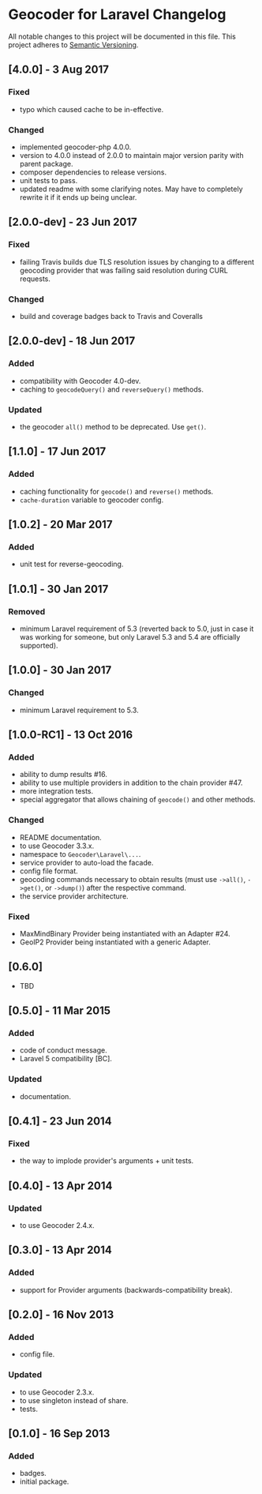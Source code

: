 # Geocoder for Laravel Changelog
All notable changes to this project will be documented in this file.
This project adheres to [Semantic Versioning](http://semver.org/).

## [4.0.0] - 3 Aug 2017
### Fixed
- typo which caused cache to be in-effective.

### Changed
- implemented geocoder-php 4.0.0.
- version to 4.0.0 instead of 2.0.0 to maintain major version parity with
 parent package.
- composer dependencies to release versions.
- unit tests to pass.
- updated readme with some clarifying notes. May have to completely rewrite it
 if it ends up being unclear.

## [2.0.0-dev] - 23 Jun 2017
### Fixed
- failing Travis builds due TLS resolution issues by changing to a different
 geocoding provider that was failing said resolution during CURL requests.

### Changed
- build and coverage badges back to Travis and Coveralls

## [2.0.0-dev] - 18 Jun 2017
### Added
- compatibility with Geocoder 4.0-dev.
- caching to `geocodeQuery()` and `reverseQuery()` methods.

### Updated
- the geocoder `all()` method to be deprecated. Use `get()`.

## [1.1.0] - 17 Jun 2017
### Added
- caching functionality for `geocode()` and `reverse()` methods.
- `cache-duration` variable to geocoder config.

## [1.0.2] - 20 Mar 2017
### Added
- unit test for reverse-geocoding.

## [1.0.1] - 30 Jan 2017
### Removed
- minimum Laravel requirement of 5.3 (reverted back to 5.0, just in case it was working for someone, but only Laravel 5.3 and 5.4 are officially supported).

## [1.0.0] - 30 Jan 2017
### Changed
- minimum Laravel requirement to 5.3.

## [1.0.0-RC1] - 13 Oct 2016
### Added
- ability to dump results #16.
- ability to use multiple providers in addition to the chain provider #47.
- more integration tests.
- special aggregator that allows chaining of `geocode()` and other methods.

### Changed
- README documentation.
- to use Geocoder 3.3.x.
- namespace to `Geocoder\Laravel\...`.
- service provider to auto-load the facade.
- config file format.
- geocoding commands necessary to obtain results (must use `->all()`, `->get()`,
 or `->dump()`) after the respective command.
- the service provider architecture.

### Fixed
- MaxMindBinary Provider being instantiated with an Adapter #24.
- GeoIP2 Provider being instantiated with a generic Adapter.

## [0.6.0]
- TBD

## [0.5.0] - 11 Mar 2015
### Added
- code of conduct message.
- Laravel 5 compatibility [BC].

### Updated
- documentation.

## [0.4.1] - 23 Jun 2014
### Fixed
- the way to implode provider's arguments + unit tests.

## [0.4.0] - 13 Apr 2014
### Updated
- to use Geocoder 2.4.x.

## [0.3.0] - 13 Apr 2014
### Added
- support for Provider arguments (backwards-compatibility break).

## [0.2.0] - 16 Nov 2013
### Added
- config file.

### Updated
- to use Geocoder 2.3.x.
- to use singleton instead of share.
- tests.

## [0.1.0] - 16 Sep 2013
### Added
- badges.
- initial package.
